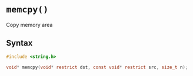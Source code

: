 # `memcpy()`

Copy memory area

## Syntax

```c
#include <string.h>

void* memcpy(void* restrict dst, const void* restrict src, size_t n);
```